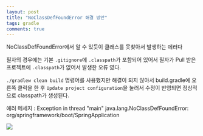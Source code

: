 ```yaml
---
layout: post
title: "NoClassDefFoundError 해결 방안"
tags: gradle
comments: true
---
```


NoClassDefFoundError에서 알 수 있듯이 클래스를 못찾아서 발생하는 에러다

필자의 경우에는 기본 `.gitignore`에 `.classpath`가 포함되어 있어서 필자가 Pull 받은 프로젝트에 `.classpath`가 없어서 발생한 오류 였다.

`./gradlew clean build` 명령어를 사용했지만 해결이 되지 않아서 build.gradle에 오른쪽 클릭을 한 후 `Update project configuration`을 눌러서 수정이 반영되면 정상적으로 classpath가 생성된다.

에러 메세지 : Exception in thread "main" java.lang.NoClassDefFoundError: org/springframework/boot/SpringApplication

<img src="/imgaes/noclassdeffound.png">